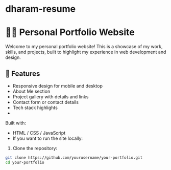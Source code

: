 # dharam-resume
# 🧑‍💻 Personal Portfolio Website

Welcome to my personal portfolio website! This is a showcase of my work, skills, and projects, built to highlight my experience in web development and design.
## 📁 Features

- Responsive design for mobile and desktop
- About Me section
- Project gallery with details and links
- Contact form or contact details
- Tech stack highlights
- 
Built with:

- HTML / CSS / JavaScript
- If you want to run the site locally:

1. Clone the repository:

```bash
git clone https://github.com/yourusername/your-portfolio.git
cd your-portfolio
